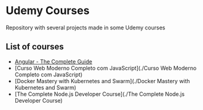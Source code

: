 # Udemy Courses
Repository with several projects made in some Udemy courses

## List of courses  

* [Angular - The Complete Guide](https://www.udemy.com/course/the-complete-guide-to-angular-2/)
* [Curso Web Moderno Completo com JavaScript](./Curso Web Moderno Completo com JavaScript)
* [Docker Mastery with Kubernetes and Swarm](./Docker Mastery with Kubernetes and Swarm)
* [The Complete Node.js Developer Course](./The Complete Node.js Developer Course)
